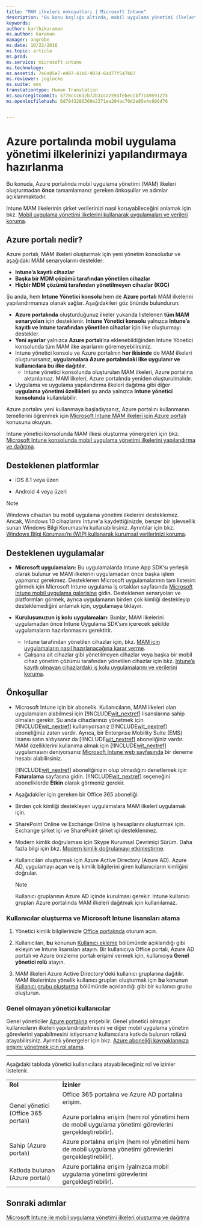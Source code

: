 ```yaml
---
title: "MAM ilkeleri önkoşulları | Microsoft Intune"
description: "Bu konu başlığı altında, mobil uygulama yönetimi ilkelerini oluşturabilmeniz için gereken önkoşullar ve kullanıcıları ayarlama işlemleri açıklanır."
keywords: 
author: karthikaraman
ms.author: karaman
manager: angrobe
ms.date: 10/22/2016
ms.topic: article
ms.prod: 
ms.service: microsoft-intune
ms.technology: 
ms.assetid: 7e6a85e7-e007-41b6-9034-64d77f547b87
ms.reviewer: joglocke
ms.suite: ems
translationtype: Human Translation
ms.sourcegitcommit: 5778ccc632b72b3cca2593febeccbf7149591275
ms.openlocfilehash: 6d7843286369e2371ea204ac70d2e85e4c086d76


---
```


# Azure portalında mobil uygulama yönetimi ilkelerinizi yapılandırmaya hazırlanma
Bu konuda, Azure portalında mobil uygulama yönetimi (MAM) ilkeleri oluşturmadan **önce** tamamlamanız gereken önkoşullar ve adımlar açıklanmaktadır.

Intune MAM ilkelerinin şirket verilerinizi nasıl koruyabileceğini anlamak için bkz. [Mobil uygulama yönetimi ilkelerini kullanarak uygulamaları ve verileri koruma](protect-apps-and-data-with-microsoft-intune.md).

## Azure portalı nedir?
Azure portalı, MAM ilkeleri oluşturmak için yeni yönetim konsoludur ve aşağıdaki MAM senaryolarını destekler:
- **Intune’a kayıtlı cihazlar**
- **Başka bir MDM çözümü tarafından yönetilen cihazlar**
- **Hiçbir MDM çözümü tarafından yönetilmeyen cihazlar (KGC)**


Şu anda, hem **Intune Yönetici konsolu** hem de **Azure portalı** MAM ilkelerini yapılandırmanıza olanak sağlar.  Aşağıdakileri göz önünde bulundurun:

* **Azure portalında** oluşturduğunuz ilkeler yukarıda listelenen **tüm MAM senaryoları** için desteklenir. **Intune Yönetici konsolu** yalnızca **Intune’a kayıtlı ve Intune tarafından yönetilen cihazlar** için ilke oluşturmayı destekler.
* **Yeni ayarlar** yalnızca **Azure portalı**’na eklenebildiğinden Intune Yönetici konsolunda tüm MAM ilke ayarlarını göremeyebilirsiniz.
* Intune yönetici konsolu ve Azure portalının **her ikisinde** de MAM ilkeleri oluşturursanız, **uygulamalara Azure portalındaki ilke uygulanır ve kullanıcılara bu ilke dağıtılır**.
    * Intune yönetici konsolunda oluşturulan MAM ilkeleri, Azure portalına aktarılamaz.  MAM ilkeleri, Azure portalında yeniden oluşturulmalıdır.
* Uygulama ve uygulama yapılandırma ilkeleri dağıtma gibi diğer **uygulama yönetimi özellikleri** şu anda yalnızca **Intune yönetici konsolunda** kullanılabilir.


Azure portalını yeni kullanmaya başladıysanız, Azure portalını kullanmanın temellerini öğrenmek için [Microsoft Intune MAM ilkeleri için Azure portalı](azure-portal-for-microsoft-intune-mam-policies.md) konusunu okuyun.

Intune yönetici konsolunda MAM ilkesi oluşturma yönergeleri için bkz. [Microsoft Intune konsolunda mobil uygulama yönetimi ilkelerini yapılandırma ve dağıtma](configure-and-deploy-mobile-application-management-policies-in-the-microsoft-intune-console.md).


##  Desteklenen platformlar
- iOS 8.1 veya üzeri

- Android 4 veya üzeri

>[!NOTE]
>Windows cihazları bu mobil uygulama yönetimi ilkelerini desteklemez. Ancak, Windows 10 cihazlarını Intune'a kaydettiğinizde, benzer bir işlevsellik sunan Windows Bilgi Koruması’nı kullanabilirsiniz. Ayrıntılar için bkz. [Windows Bilgi Koruması’nı (WIP) kullanarak kurumsal verilerinizi koruma](https://technet.microsoft.com/en-us/itpro/windows/keep-secure/protect-enterprise-data-using-wip).

##  Desteklenen uygulamalar
* **Microsoft uygulamaları:** Bu uygulamalarda Intune App SDK’sı yerleşik olarak bulunur ve MAM ilkelerini uygulamadan önce başka işlem yapmanız gerekmez.
Desteklenen Microsoft uygulamalarının tam listesini görmek için Microsoft Intune uygulama iş ortakları sayfasında [Microsoft Intune mobil uygulama galerisine](https://www.microsoft.com/en-us/cloud-platform/microsoft-intune-apps) gidin. Desteklenen senaryoları ve platformları görmek, ayrıca uygulamanın birden çok kimliği destekleyip desteklemediğini anlamak için, uygulamaya tıklayın.
* **Kuruluşunuzun iş kolu uygulamaları:** Bunlar, MAM ilkelerini uygulamadan önce Intune Uygulama SDK’sını içerecek şekilde uygulamaların hazırlanmasını gerektirir.

  * Intune tarafından yönetilen cihazlar için, bkz. [MAM için uygulamaların nasıl hazırlanacağına karar verme](decide-how-to-prepare-apps-for-mobile-application-management-with-microsoft-intune.md).
  * Çalışana ait cihazlar gibi yönetilmeyen cihazlar veya başka bir mobil cihaz yönetim çözümü tarafından yönetilen cihazlar için bkz. [Intune’a kayıtlı olmayan cihazlardaki iş kolu uygulamalarını ve verilerini koruma](protect-line-of-business-apps-and-data-on-devices-not-enrolled-in-microsoft-intune.md).

## Önkoşullar

-   Microsoft Intune için bir abonelik.    Kullanıcıların, MAM ilkeleri olan uygulamaları alabilmesi için [!INCLUDE[wit_nextref](../includes/wit_nextref_md.md)] lisanslarına sahip olmaları gerekir.
Şu anda cihazlarınızı yönetmek için [!INCLUDE[wit_nextref](../includes/wit_nextref_md.md)] kullanıyorsanız [!INCLUDE[wit_nextref](../includes/wit_nextref_md.md)] aboneliğiniz zaten vardır.  Ayrıca, bir Enterprise Mobility Suite (EMS) lisansı satın aldıysanız da [!INCLUDE[wit_nextref](../includes/wit_nextref_md.md)] aboneliğiniz vardır. MAM özelliklerini kullanıma almak için [!INCLUDE[wit_nextref](../includes/wit_nextref_md.md)] uygulamasını deniyorsanız [Microsoft Intune web sayfasında](http://www.microsoft.com/en-us/server-cloud/products/microsoft-intune/) bir deneme hesabı alabilirsiniz.

    [!INCLUDE[wit_nextref](../includes/wit_nextref_md.md)] aboneliğinizin olup olmadığını denetlemek için **Faturalama** sayfasına gidin.  [!INCLUDE[wit_nextref](../includes/wit_nextref_md.md)] seçeneğini aboneliklerde **Etkin** olarak görmeniz gerekir.

-   Aşağıdakiler için gereken bir Office 365 aboneliği:
  - Birden çok kimliği destekleyen uygulamalara MAM ilkeleri uygulamak için.
  - SharePoint Online ve Exchange Online iş hesaplarını oluşturmak için. Exchange şirket içi ve SharePoint şirket içi desteklenmez.
-   Modern kimlik doğrulaması için Skype Kurumsal Çevrimiçi Sürüm. Daha fazla bilgi için bkz. [Modern kimlik doğrulamayı etkinleştirme](http://social.technet.microsoft.com/wiki/contents/articles/34339.skype-for-business-online-enable-your-tenant-for-modern-authentication.aspx).


- Kullanıcıları oluşturmak için Azure Active Directory (Azure AD). Azure AD, uygulamayı açan ve iş kimlik bilgilerini giren kullanıcıların kimliğini doğrular.

    > [!NOTE]
    > Kullanıcı gruplarının Azure AD içinde kurulması gerekir. Intune kullanıcı grupları Azure portalında MAM ilkeleri dağıtmak için kullanılamaz.

### Kullanıcılar oluşturma ve Microsoft Intune lisansları atama

1.  Yönetici kimlik bilgilerinizle [Office portalında](http://portal.office.com) oturum açın.

2.  Kullanıcıları, **bu** konunun [Kullanıcı ekleme](https://docs.microsoft.com/en-us/intune/understand-explore/get-started-with-a-30-day-trial-of-microsoft-intune-step-2) bölümünde açıklandığı gibi ekleyin ve Intune lisansları atayın. Bir kullanıcıya Office portalı, Azure AD portalı ve Azure önizleme portalı erişimi vermek için, kullanıcıya **Genel yönetici rolü** atayın.

5.  MAM ilkeleri Azure Active Directory'deki kullanıcı gruplarına dağıtılır. MAM ilkelerinize yönelik kullanıcı grupları oluşturmak için **bu** konunun [Kullanıcı grubu oluşturma](https://docs.microsoft.com/en-us/intune/understand-explore/get-started-with-a-30-day-trial-of-microsoft-intune-step-3) bölümünde açıklandığı gibi bir kullanıcı grubu oluşturun.

### Genel olmayan yönetici kullanıcılar

Genel yöneticiler [Azure portalına](https://portal.azure.com) erişebilir.  Genel yönetici olmayan kullanıcıların ilkeleri yapılandırabilmesini ve diğer mobil uygulama yönetim görevlerini yapabilmesini istiyorsanız kullanıcılara katkıda bulunan rolünü atayabilirsiniz. Ayrıntılı yönergeler için bkz. [Azure aboneliği kaynaklarınıza erişimi yönetmek için rol atama](https://azure.microsoft.com/en-us/documentation/articles/role-based-access-control-configure/).

---------------------------------

Aşağıdaki tabloda yönetici kullanıcılara atayabileceğiniz rol ve izinler listelenir.

|||
|--|----|
|**Rol**|**İzinler**|
|Genel yönetici (Office 365 portalı)|Office 365 portalına ve Azure AD portalına erişim.<br /><br />Azure portalına erişim (hem rol yönetimi hem de mobil uygulama yönetimi görevlerini gerçekleştirebilir).|
|Sahip (Azure portalı)|Azure portalına erişim (hem rol yönetimi hem de mobil uygulama yönetimi görevlerini gerçekleştirebilir).|
|Katkıda bulunan (Azure portalı)|Azure portalına erişim (yalnızca mobil uygulama yönetimi görevlerini gerçekleştirebilir).|




## Sonraki adımlar
[Microsoft Intune ile mobil uygulama yönetimi ilkeleri oluşturma ve dağıtma](create-and-deploy-mobile-app-management-policies-with-microsoft-intune.md)



<!--HONumber=Oct16_HO3-->


